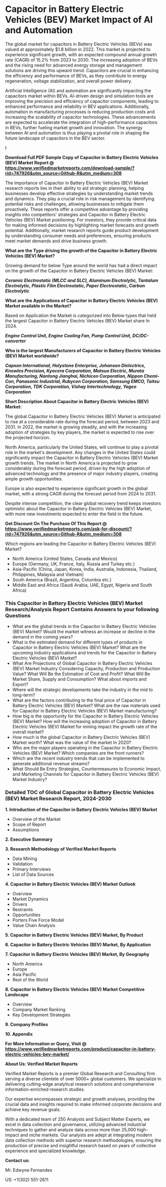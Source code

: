 <meta name="title" content="Global Capacitor in Battery Electric Vehicles (BEV) Market Impact of AI and Automation"><meta name="description" content="The global market for capacitors in Battery Electric Vehicles (BEVs) was valued at approximately $1.8 billion in 2022. This market is projected to experience significa"><meta name="title" content="Capacitor in Battery Electric Vehicles (BEV) Market Size, Share, Scope, Trends, Growth, Opportunities, Analysis, Forecast"><h1>Capacitor in Battery Electric Vehicles (BEV) Market Impact of AI and Automation</h1><p>The global market for capacitors in Battery Electric Vehicles (BEVs) was valued at approximately $1.8 billion in 2022. This market is projected to experience significant growth, with an expected compound annual growth rate (CAGR) of 15.2% from 2023 to 2030. The increasing adoption of BEVs and the rising need for advanced energy storage and management solutions are driving this upward trend. Capacitors are crucial in enhancing the efficiency and performance of BEVs, as they contribute to energy regeneration, voltage stabilization, and overall power delivery.</p><p>Artificial Intelligence (AI) and automation are significantly impacting the capacitors market within BEVs. AI-driven design and simulation tools are improving the precision and efficiency of capacitor components, leading to enhanced performance and reliability in BEV applications. Additionally, automation in manufacturing processes is reducing production costs and increasing the scalability of capacitor technologies. These advancements are expected to accelerate the integration of high-performance capacitors in BEVs, further fueling market growth and innovation. The synergy between AI and automation is thus playing a pivotal role in shaping the future landscape of capacitors in the BEV sector.</p>t</p><p id="" class=""><strong>Download Full PDF Sample Copy of Capacitor in Battery Electric Vehicles (BEV) Market Report @ <a href="https://www.verifiedmarketreports.com/download-sample/?rid=747926&utm_source=Github-R&utm_medium=308" target="_blank">https://www.verifiedmarketreports.com/download-sample/?rid=747926&utm_source=Github-R&utm_medium=308</a></strong></p><p>The importance of&nbsp;Capacitor in Battery Electric Vehicles (BEV) Market research reports lies in their ability to aid strategic planning, helping businesses develop effective strategies by understanding market trends and dynamics. They play a crucial role in risk management by identifying potential risks and challenges, allowing businesses to mitigate them proactively. These reports offer a competitive advantage by providing insights into competitors' strategies and Capacitor in Battery Electric Vehicles (BEV) Market positioning. For investors, they provide critical data for making informed decisions by highlighting market forecasts and growth potential. Additionally, market research reports guide product development by understanding consumer needs and preferences, ensuring products meet market demands and drive business growth.</p><p><strong>What are the&nbsp;Type driving the growth of the Capacitor in Battery Electric Vehicles (BEV) Market?</strong></p><p id="" class="">Growing demand for below Type around the world has had a direct impact on the growth of the Capacitor in Battery Electric Vehicles (BEV) Market:</p><em><strong>Ceramic Electrostatic (MLCC and SLC), Aluminum Electrolytic, Tantalum Electrolytic, Plastic Film Electrostatic, Paper Electrostatic, Carbon Electrolytic</strong></em></p><strong>What are the&nbsp;Applications&nbsp;of Capacitor in Battery Electric Vehicles (BEV) Market available in the Market?</strong></p><p id="" class="">Based on Application the Market is categorized into Below types that held the largest Capacitor in Battery Electric Vehicles (BEV) Market share In 2024.</p><em><strong>Engine Control Unit, Engine Cooling Fan, Pump Control Unit, DC/DC-converter</strong></em></p><strong>Who is the largest Manufacturers of Capacitor in Battery Electric Vehicles (BEV) Market worldwide?</strong></p><p><em><strong>Capxon International, Holystone Enterprise, Johanson Dielectrics, Knowles Precision, Kyocera Corporation, Matsuo Electric, Murata Manufacturing, Nantong Jianghai, Nichicon Corporation, Nippon Chemi-Con, Panasonic Industrial, Rubycon Corporation, Samsung EMCO, Taitsu Corporation, TDK Corporation, Vishay Intertechnology, Yageo Corporation</strong></em></p><p id="" class=""><strong>Short Description About Capacitor in Battery Electric Vehicles (BEV) Market:</strong></p><p>The global Capacitor in Battery Electric Vehicles (BEV) Market is anticipated to rise at a considerable rate during the forecast period, between 2023 and 2031. In 2022, the market is growing steadily, and with the increasing adoption of strategies by key players, the market is expected to rise over the projected horizon.</p><p>North America, particularly the United States, will continue to play a pivotal role in the market's development. Any changes in the United States could significantly impact the Capacitor in Battery Electric Vehicles (BEV) Market growth trends. The market in North America is projected to grow considerably during the forecast period, driven by the high adoption of advanced technology and the presence of major industry players, creating ample growth opportunities.</p><p>Europe is also expected to experience significant growth in the global market, with a strong CAGR during the forecast period from 2024 to 2031.</p><p>Despite intense competition, the clear global recovery trend keeps investors optimistic about the Capacitor in Battery Electric Vehicles (BEV) Market, with more new investments expected to enter the field in the future.</p><p id="" class=""><strong>Get Discount On The Purchase Of This Report @ <a href="https://www.verifiedmarketreports.com/ask-for-discount/?rid=747926&utm_source=Github-R&utm_medium=308" target="_blank">https://www.verifiedmarketreports.com/ask-for-discount/?rid=747926&utm_source=Github-R&utm_medium=308</a></strong></p>Which regions are leading the Capacitor in Battery Electric Vehicles (BEV) Market?</p><ul><li>North America (United States, Canada and Mexico)</li><li>Europe (Germany, UK, France, Italy, Russia and Turkey etc.)</li><li>Asia-Pacific (China, Japan, Korea, India, Australia, Indonesia, Thailand, Philippines, Malaysia and Vietnam)</li><li>South America (Brazil, Argentina, Columbia etc.)</li><li>Middle East and Africa (Saudi Arabia, UAE, Egypt, Nigeria and South Africa)</li></ul><h3 id="" class="">This Capacitor in Battery Electric Vehicles (BEV) Market Research/Analysis Report Contains Answers to your following Questions</h3><ul><li>What are the global trends in the Capacitor in Battery Electric Vehicles (BEV) Market? Would the market witness an increase or decline in the demand in the coming years?</li><li>What is the estimated demand for different types of products in Capacitor in Battery Electric Vehicles (BEV) Market? What are the upcoming industry applications and trends for the Capacitor in Battery Electric Vehicles (BEV) Market?</li><li>What Are Projections of Global Capacitor in Battery Electric Vehicles (BEV) Market Industry Considering Capacity, Production and Production Value? What Will Be the Estimation of Cost and Profit? What Will Be Market Share, Supply and Consumption? What about imports and Export?</li><li>Where will the strategic developments take the industry in the mid to long-term?</li><li>What are the factors contributing to the final price of Capacitor in Battery Electric Vehicles (BEV) Market? What are the raw materials used for Capacitor in Battery Electric Vehicles (BEV) Market manufacturing?</li><li>How big is the opportunity for the Capacitor in Battery Electric Vehicles (BEV) Market? How will the increasing adoption of Capacitor in Battery Electric Vehicles (BEV) Market for mining impact the growth rate of the overall market?</li><li>How much is the global Capacitor in Battery Electric Vehicles (BEV) Market worth? What was the value of the market In 2020?</li><li>Who are the major players operating in the Capacitor in Battery Electric Vehicles (BEV) Market? Which companies are the front runners?</li><li>Which are the recent industry trends that can be implemented to generate additional revenue streams?</li><li>What Should Be Entry Strategies, Countermeasures to Economic Impact, and Marketing Channels for Capacitor in Battery Electric Vehicles (BEV) Market Industry?</li></ul><h3 id="" class="">Detailed TOC of Global Capacitor in Battery Electric Vehicles (BEV) Market Research Report, 2024-2030</h3><p id="" class=""><strong>1. Introduction of the Capacitor in Battery Electric Vehicles (BEV) Market</strong></p><ul><li>Overview of the Market</li><li>Scope of Report</li><li>Assumptions</li></ul><p id="" class=""><strong>2. Executive Summary</strong></p><p id="" class=""><strong>3. Research Methodology of Verified Market Reports</strong></p><ul><li>Data Mining</li><li>Validation</li><li>Primary Interviews</li><li>List of Data Sources</li></ul><p id="" class=""><strong>4. Capacitor in Battery Electric Vehicles (BEV) Market Outlook</strong></p><ul><li>Overview</li><li>Market Dynamics</li><li>Drivers</li><li>Restraints</li><li>Opportunities</li><li>Porters Five Force Model</li><li>Value Chain Analysis</li></ul><p id="" class=""><strong>5. Capacitor in Battery Electric Vehicles (BEV) Market, By Product</strong></p><p id="" class=""><strong>6. Capacitor in Battery Electric Vehicles (BEV) Market, By Application</strong></p><p id="" class=""><strong>7. Capacitor in Battery Electric Vehicles (BEV) Market, By Geography</strong></p><ul><li>North America</li><li>Europe</li><li>Asia Pacific</li><li>Rest of the World</li></ul><p id="" class=""><strong>8. Capacitor in Battery Electric Vehicles (BEV) Market Competitive Landscape</strong></p><ul><li>Overview</li><li>Company Market Ranking</li><li>Key Development Strategies</li></ul><p id="" class=""><strong>9. Company Profiles</strong></p><p id="" class=""><strong>10. Appendix</strong></p><p id="" class=""><strong>For More Information or Query, Visit @ <a href="https://www.verifiedmarketreports.com/product/capacitor-in-battery-electric-vehicles-bev-market/" target="_blank">https://www.verifiedmarketreports.com/product/capacitor-in-battery-electric-vehicles-bev-market/</a></strong></p><p id="" class=""><strong>About Us: Verified Market Reports</strong></p><p id="" class="">Verified Market Reports is a premier Global Research and Consulting firm serving a diverse clientele of over 5000+ global customers. We specialize in delivering cutting-edge analytical research solutions and comprehensive information-enriched research studies.</p><p id="" class="">Our expertise encompasses strategic and growth analyses, providing the crucial data and insights required to make informed corporate decisions and achieve key revenue goals.</p><p id="" class="">With a dedicated team of 250 Analysts and Subject Matter Experts, we excel in data collection and governance, utilizing advanced industrial techniques to gather and analyze data across more than 25,000 high-impact and niche markets. Our analysts are adept at integrating modern data collection methods with superior research methodologies, ensuring the production of precise and insightful research based on years of collective experience and specialized knowledge.</p><p id="" class=""><strong>Contact us:</strong></p><p id="" class="">Mr. Edwyne Fernandes</p><p id="" class="">US: +1(302) 551-2611</p>